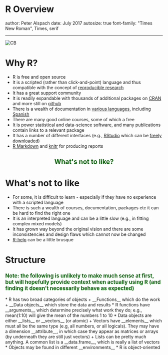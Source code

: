 R Overview
========================================================
author: Peter Alspach
date: July 2017
autosize: true
font-family: "Times New Roman", Times, serif
***
![CB](CannibalGorgeBridge11May2017Photo1.jpg)

Why R?
========================================================

* R is free and open source
* It is a scripted (rather than click-and-point) language and thus compatible with the concept of [reproducible research](https://simplystatistics.org/2014/06/06/the-real-reason-reproducible-research-is-important/)
* It has a great support community
* It is readily expandable with thousands of additional packages on [CRAN](http://cran.espol.edu.ec/) and more still on [github](https://github.com/)
* There is a wealth of documentation in [various languages](http://cran.espol.edu.ec/other-docs.html#nenglish), including [Spanish](http://cran.espol.edu.ec/doc/contrib/rdebuts_es.pdf)
* There are many good online courses, some of which a free
* It is power statistical and data-science software, and many publications contain links to a relevant package
* It has a number of different interfaces (e.g., [RStudio](https://www.rstudio.com/) which can be [freely downloaded](https://www.rstudio.com/products/rstudio/download/))
* [R Markdown](http://rmarkdown.rstudio.com/) and [knitr](https://yihui.name/knitr/) for producing reports

<h3 style="text-align: center; color: darkgreen; font-size: 1.5em;" markdown="1"> What's not to like? </h3>

What's not to like
=========================================================
* For some, it is difficult to learn - especially if they have no experience with a scripted language
* There is such a wealth of courses, documentation, packages etc it can be hard to find the right one
* It is an interpreted language and can be a little slow (e.g., in fitting complex mixed models)
* It has grown way beyond the original vision and there are some inconsistencies and design flaws which cannot now be changed
* [R-help](https://stat.ethz.ch/mailman/listinfo/r-help) can be a little brusque

Structure
=========================================================
<h3 style="color: darkgreen; font-size: 1.2em;" markdown="1"> Note: the following is unlikely to make much sense at first, but will hopefully provide context when actually using R (and finding it doesn't necessarily behave as expected) </h3>
* R has two broad categories of objects
    + __Functions__ which do the work
    + __Data objects__ which store the data and results
* R functions have __arguments__ which determine precisely what work they do; e.g., mean(1:10) will give the mean of the numbers 1 to 10
* Data objects are either __lists__ or __vectors__ (or atomic)
    + Vectors have __elements__ which must all be the same type (e.g, all numbers, or all logicals).  They may have a dimension __attribute__, in which case they appear as matrices or arrays (by underneath they are still just vectors)
    + Lists can be pretty much anything.  A common list is a __data.frame__, which is really a list of vectors
* Objects may be found in different __environments__
* R is object-oriented
